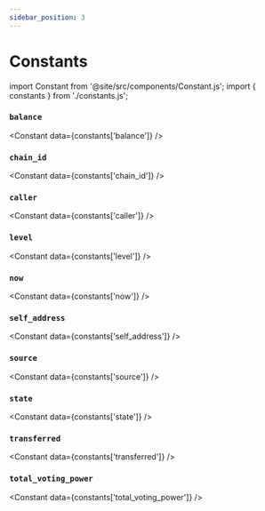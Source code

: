 ```yaml
---
sidebar_position: 3
---
```


# Constants

<!-- Custom component -->
import Constant from '@site/src/components/Constant.js';
import { constants } from './constants.js';

### `balance`

<Constant data={constants['balance']} />

### `chain_id`

<Constant data={constants['chain_id']} />

### `caller`

<Constant data={constants['caller']} />

### `level`

<Constant data={constants['level']} />

### `now`

<Constant data={constants['now']} />

### `self_address`

<Constant data={constants['self_address']} />

### `source`

<Constant data={constants['source']} />

### `state`

<Constant data={constants['state']} />

### `transferred`

<Constant data={constants['transferred']} />

### `total_voting_power`

<Constant data={constants['total_voting_power']} />
